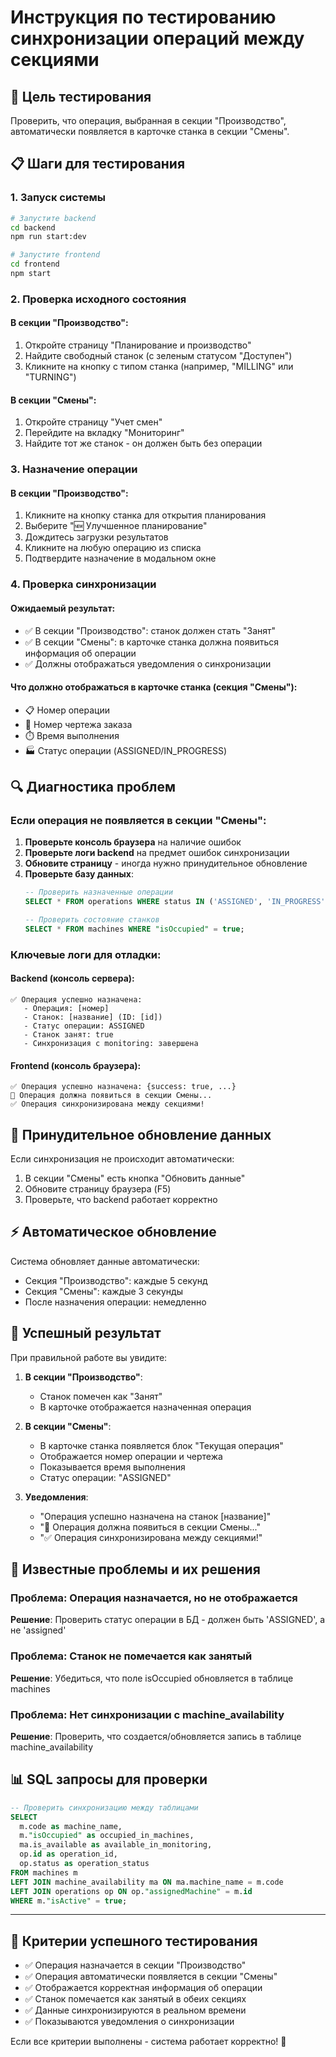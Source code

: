 # Инструкция по тестированию синхронизации операций между секциями

## 🎯 Цель тестирования
Проверить, что операция, выбранная в секции "Производство", автоматически появляется в карточке станка в секции "Смены".

## 📋 Шаги для тестирования

### 1. Запуск системы
```bash
# Запустите backend
cd backend
npm run start:dev

# Запустите frontend  
cd frontend
npm start
```

### 2. Проверка исходного состояния

#### В секции "Производство":
1. Откройте страницу "Планирование и производство"
2. Найдите свободный станок (с зеленым статусом "Доступен")
3. Кликните на кнопку с типом станка (например, "MILLING" или "TURNING")

#### В секции "Смены":
1. Откройте страницу "Учет смен"
2. Перейдите на вкладку "Мониторинг"
3. Найдите тот же станок - он должен быть без операции

### 3. Назначение операции

#### В секции "Производство":
1. Кликните на кнопку станка для открытия планирования
2. Выберите "🆕 Улучшенное планирование" 
3. Дождитесь загрузки результатов
4. Кликните на любую операцию из списка
5. Подтвердите назначение в модальном окне

### 4. Проверка синхронизации

#### Ожидаемый результат:
- ✅ В секции "Производство": станок должен стать "Занят"
- ✅ В секции "Смены": в карточке станка должна появиться информация об операции
- ✅ Должны отображаться уведомления о синхронизации

#### Что должно отображаться в карточке станка (секция "Смены"):
- 📋 Номер операции
- 📄 Номер чертежа заказа  
- ⏱️ Время выполнения
- 🏭 Статус операции (ASSIGNED/IN_PROGRESS)

## 🔍 Диагностика проблем

### Если операция не появляется в секции "Смены":

1. **Проверьте консоль браузера** на наличие ошибок
2. **Проверьте логи backend** на предмет ошибок синхронизации
3. **Обновите страницу** - иногда нужно принудительное обновление
4. **Проверьте базу данных**:
   ```sql
   -- Проверить назначенные операции
   SELECT * FROM operations WHERE status IN ('ASSIGNED', 'IN_PROGRESS');
   
   -- Проверить состояние станков
   SELECT * FROM machines WHERE "isOccupied" = true;
   ```

### Ключевые логи для отладки:

#### Backend (консоль сервера):
```
✅ Операция успешно назначена:
   - Операция: [номер]
   - Станок: [название] (ID: [id])
   - Статус операции: ASSIGNED
   - Станок занят: true
   - Синхронизация с monitoring: завершена
```

#### Frontend (консоль браузера):
```
✅ Операция успешно назначена: {success: true, ...}
🔄 Операция должна появиться в секции Смены...
✅ Операция синхронизирована между секциями!
```

## 🔄 Принудительное обновление данных

Если синхронизация не происходит автоматически:

1. В секции "Смены" есть кнопка "Обновить данные"
2. Обновите страницу браузера (F5)
3. Проверьте, что backend работает корректно

## ⚡ Автоматическое обновление

Система обновляет данные автоматически:
- Секция "Производство": каждые 5 секунд
- Секция "Смены": каждые 3 секунды
- После назначения операции: немедленно

## 🎉 Успешный результат

При правильной работе вы увидите:

1. **В секции "Производство"**: 
   - Станок помечен как "Занят"
   - В карточке отображается назначенная операция

2. **В секции "Смены"**:
   - В карточке станка появляется блок "Текущая операция"
   - Отображается номер операции и чертежа
   - Показывается время выполнения
   - Статус операции: "ASSIGNED"

3. **Уведомления**:
   - "Операция успешно назначена на станок [название]"
   - "🔄 Операция должна появиться в секции Смены..."
   - "✅ Операция синхронизирована между секциями!"

## 🚨 Известные проблемы и их решения

### Проблема: Операция назначается, но не отображается
**Решение**: Проверить статус операции в БД - должен быть 'ASSIGNED', а не 'assigned'

### Проблема: Станок не помечается как занятый
**Решение**: Убедиться, что поле isOccupied обновляется в таблице machines

### Проблема: Нет синхронизации с machine_availability
**Решение**: Проверить, что создается/обновляется запись в таблице machine_availability

## 📊 SQL запросы для проверки

```sql
-- Проверить синхронизацию между таблицами
SELECT 
  m.code as machine_name,
  m."isOccupied" as occupied_in_machines,
  ma.is_available as available_in_monitoring,
  op.id as operation_id,
  op.status as operation_status
FROM machines m
LEFT JOIN machine_availability ma ON ma.machine_name = m.code  
LEFT JOIN operations op ON op."assignedMachine" = m.id
WHERE m."isActive" = true;
```

---

## 🎯 Критерии успешного тестирования

- ✅ Операция назначается в секции "Производство"
- ✅ Операция автоматически появляется в секции "Смены"  
- ✅ Отображается корректная информация об операции
- ✅ Станок помечается как занятый в обеих секциях
- ✅ Данные синхронизируются в реальном времени
- ✅ Показываются уведомления о синхронизации

Если все критерии выполнены - система работает корректно! 🎉

